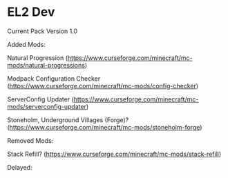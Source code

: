 # EL2 Dev
Current Pack Version 1.0

Added Mods:

Natural Progression (https://www.curseforge.com/minecraft/mc-mods/natural-progressions)

Modpack Configuration Checker (https://www.curseforge.com/minecraft/mc-mods/config-checker)

ServerConfig Updater (https://www.curseforge.com/minecraft/mc-mods/serverconfig-updater)

Stoneholm, Underground Villages (Forge)? (https://www.curseforge.com/minecraft/mc-mods/stoneholm-forge)

Removed Mods:

Stack Refill? (https://www.curseforge.com/minecraft/mc-mods/stack-refill)

Delayed:


